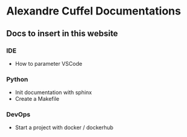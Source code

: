 # Alexandre Cuffel Documentations

## Docs to insert in this website

### IDE
- How to parameter VSCode 

### Python
- Init documentation with sphinx
- Create a Makefile

### DevOps

- Start a project with docker / dockerhub
